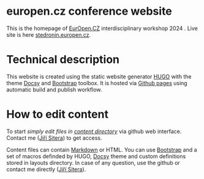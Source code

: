 # europen.cz conference website
This is the homepage of [EurOpen.CZ](https://www.europen.cz/) interdisciplinary workshop 2024 . Live site is here [stedronin.europen.cz](https://a.sitera.org/).

# Technical description
This website is created using the static website generator [HUGO](https://gohugo.io) with the theme [Docsy](https://www.docsy.dev/) and [Bootstrap](https://getbootstrap.com/) toolbox. It is hosted via [Github pages](https://pages.github.com/) using automatic build and publish workflow.

# How to edit content
To start *simply edit files in [content directory](https://github.com/europen-cz/stedronin/tree/master/content)* via github web interface. Contact me ([Jiří Sitera](https://siterovi.cz/jiri/)) to get access.

Content files can contain [Markdown](https://www.markdownguide.org/tools/hugo/) or HTML. You can use [Bootstrap](https://getbootstrap.com/) and a set of macros definded by HUGO, [Docsy](https://www.docsy.dev/) theme and custom definitions stored in layouts directory. In case of any question, use the github or contact me directly ([Jiří Sitera](https://siterovi.cz/jiri/)).
